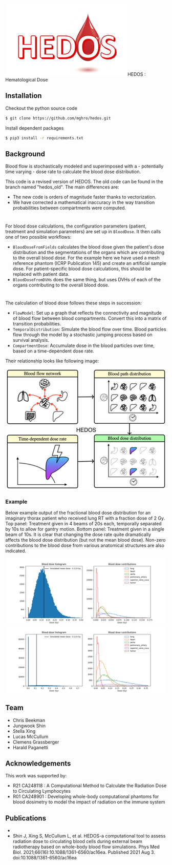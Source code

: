 <img src="figures/logo.png">
HEDOS : Hematological Dose

## Installation

Checkout the python source code
```bash
$ git clone https://github.com/mghro/hedos.git

```
Install dependent packages

```bash
$ pip3 install -r requirements.txt
```

## Background
Blood flow is stochastically modeled and superimposed with a - potentially time varying - dose rate to calculate the 
blood dose distribution.

This code is a revised version of HEDOS. The old code can be found in the branch named "hedos_old". The main differences 
are:
 - The new code is orders of magnitude faster thanks to vectorization. 
 - We have corrected a mathematical inaccuracy in the way transition probabilities between compartments were computed.
#
For blood dose calculations, the configuration parameters (patient, treatment and simulation parameters) are set up in 
`BloodDose`. It then calls one of two possible workflows: 
- `BloodDoseFromFields` calculates the blood dose given the patient's dose distribution and the segmentations of 
the organs which are contributing to the overall blood dose. For the example here we have used a mesh reference 
phantom (ICRP Publication 145) and create an artificial sample dose. For patient-specific blood dose calculations, 
this should be replaced with patient data.
- `BloodDoseFromDVHs` does the same thing, but uses DVHs of each of the organs contributing to the overall blood 
dose.

#
The calculation of blood dose follows these steps in succession:
- `FlowModel`: Set up a graph that reflects the connectivity and magnitude of blood flow between blood compartments. 
Convert this into a matrix of transition probabilities.  
- `TemporalDistribution`: Simulate the blood flow over time. Blood particles flow through the model by a stochastic 
jumping process based on survival analysis.
- `CompartmentDose`: Accumulate dose in the blood particles over time, based on a time-dependent dose rate.

Their relationship looks like following image:

<img src="figures/hedos_overview.png">

### Example
Below example output of the fractional blood dose distribution for an imaginary thorax patient who received lung RT with 
a fraction dose of 2 Gy. Top panel: Treatment given in 4 beams of 20s each, temporally separated by 10s to allow for 
gantry motion. Bottom panel: Treatment given in a single beam of 10s. It is clear that changing the dose rate quite 
dramatically affects the blood dose distribution (but not the mean blood dose). Non-zero contributions to the blood dose 
from various anatomical structures are also indicated.

<img src="figures/normal_dose_rate.png">
<img src="figures/high_dose_rate.png">




## Team
- Chris Beekman
- Jungwook Shin
- Stella Xing
- Lucas McCullum
- Clemens Grassberger
- Harald Paganetti

## Acknowledgements
This work was supported by:
- R21 CA248118 : A Computational Method to Calculate the Radiation Dose to Circulating Lymphocytes
- R01 CA248901 : Developing whole-body computational phantoms for blood dosimetry to model the impact of radiation on the immune system

## Publications

- 
- Shin J, Xing S, McCullum L, et al. HEDOS-a computational tool to assess radiation dose to circulating blood cells during external beam radiotherapy based on whole-body blood flow simulations. Phys Med Biol. 2021;66(16):10.1088/1361-6560/ac16ea. Published 2021 Aug 3. doi:10.1088/1361-6560/ac16ea
